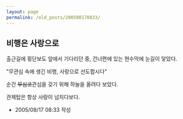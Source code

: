 ```yaml
---
layout: page
permalink: /old_posts/200508170833/
---
```


## 비행은 사랑으로


출근길에 횡단보도 앞에서 기다리던 중, 건너편에 있는 현수막에 눈길이 닿았다.

"무관심 속에 생긴 비행, 사랑으로 선도합시다"



순간 <s>무심코</s>관심을 갖기 위해 하늘을 올려다 보았다.

관제탑은 항상 사랑이 넘치다보다. 





- 2005/08/17 08:33 작성